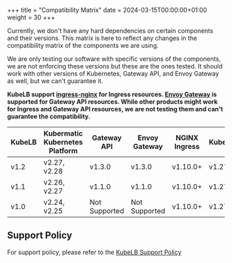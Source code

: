 +++
title = "Compatibility Matrix"
date = 2024-03-15T00:00:00+01:00
weight = 30
+++

Currently, we don't have any hard dependencies on certain components and their versions. This matrix is here to reflect any changes in the compatibility matrix of the components we are using.

We are only testing our software with specific versions of the components, we are not enforcing these versions but these are the ones tested. It should work with other versions of Kubernetes, Gateway API, and Envoy Gateway as well, but we can't guarantee it.

**KubeLB support [ingress-nginx](https://kubernetes.github.io/ingress-nginx/) for Ingress resources. [Envoy Gateway](https://gateway.envoyproxy.io/) is supported for Gateway API resources. While other products might work for Ingress and Gateway API resources, we are not testing them and can't guarantee the compatibility.**

| KubeLB | Kubermatic Kubernetes Platform | Gateway API | Envoy Gateway | NGINX Ingress | Kubernetes |
|--------|-------------------------------|-------------|---------------|-------------------------|------------|
| v1.2   | v2.27, v2.28                | v1.3.0      | v1.3.0        | v1.10.0+                  | v1.27+     |
| v1.1   | v2.26, v2.27                 | v1.1.0      | v1.1.0        | v1.10.0+                  | v1.27+     |
| v1.0   | v2.24, v2.25                 | Not Supported| Not Supported | v1.10.0+                  | v1.27+     |

## Support Policy

For support policy, please refer to the [KubeLB Support Policy](../support-policy/)
